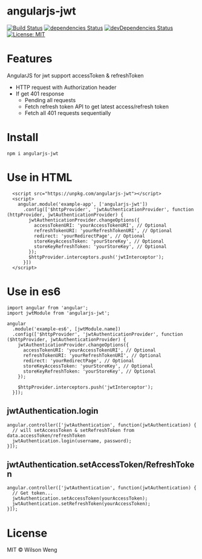 # angularjs-jwt

[![Build Status](https://travis-ci.com/l7960261/angularjs-jwt.svg?branch=master)](https://travis-ci.com/l7960261/angularjs-jwt) [![dependencies Status](https://david-dm.org/l7960261/angularjs-jwt/status.svg)](https://david-dm.org/l7960261/angularjs-jwt) [![devDependencies Status](https://david-dm.org/l7960261/angularjs-jwt/dev-status.svg)](https://david-dm.org/l7960261/angularjs-jwt?type=dev) [![License: MIT](https://img.shields.io/badge/License-MIT-blue.svg)](https://opensource.org/licenses/MIT)

# Features

AngularJS for jwt support accessToken & refreshToken

- HTTP request with Authorization header
- If get 401 response
  - Pending all requests
  - Fetch refresh token API to get latest access/refresh token
  - Fetch all 401 requests sequentially

# Install
```
npm i angularjs-jwt
```

# Use in HTML

```
  <script src="https://unpkg.com/angularjs-jwt"></script>
  <script>
    angular.module('example-app', ['angularjs-jwt'])
      .config(['$httpProvider', 'jwtAuthenticationProvider', function (httpProvider, jwtAuthenticationProvider) {
        jwtAuthenticationProvider.changeOptions({
          accessTokenURI: 'yourAccessTokenURI', // Optional
          refreshTokenURI: 'yourRefreshTokenURI', // Optional
          redirect: 'yourRedirectPage', // Optional
          storeKeyAccessToken: 'yourStoreKey', // Optional
          storeKeyRefreshToken: 'yourStoreKey', // Optional
        });
        $httpProvider.interceptors.push('jwtInterceptor');
      }])
  </script>
```

# Use in es6
```
import angular from 'angular';
import jwtModule from 'angularjs-jwt';

angular
  .module('example-es6', [jwtModule.name])
  .config(['$httpProvider', 'jwtAuthenticationProvider', function ($httpProvider, jwtAuthenticationProvider) {
    jwtAuthenticationProvider.changeOptions({
      accessTokenURI: 'yourAccessTokenURI', // Optional
      refreshTokenURI: 'yourRefreshTokenURI', // Optional
      redirect: 'yourRedirectPage', // Optional
      storeKeyAccessToken: 'yourStoreKey', // Optional
      storeKeyRefreshToken: 'yourStoreKey', // Optional
    });

    $httpProvider.interceptors.push('jwtInterceptor');
  }]);
```

## jwtAuthentication.login

```
angular.controller(['jwtAuthentication', function(jwtAuthentication) {
  // will setAccessToken & setRefreshToken from data.accessToken/refreshToken
  jwtAuthentication.login(username, password);
}]);
```

## jwtAuthentication.setAccessToken/RefreshToken
```
angular.controller(['jwtAuthentication', function(jwtAuthentication) {
  // Get token...
  jwtAuthentication.setAccessToken(yourAccessToken);
  jwtAuthentication.setRefreshToken(yourAccessToken);
}]);
```

# License

MIT © Wilson Weng
